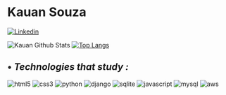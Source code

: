 # Kauan Souza

[![Linkedin](https://img.shields.io/badge/LinkedIn-0077B5?style=for-the-badge&logo=linkedin&logoColor=white)](https://www.linkedin.com/in/kauan-souza-913518213/)


![Kauan Github Stats](https://github-readme-stats.vercel.app/api?username=ikauann&show_icons=true&theme=dracula)
[![Top Langs](https://github-readme-stats.vercel.app/api/top-langs/?username=ikauann)](https://github.com/anuraghazra/github-readme-stats)




## • *Technologies that study :*

<div style='display: inline_block'>

<img aling='center' alt='html5' src='https://img.shields.io/badge/HTML5-E34F26?style=for-the-badge&logo=html5&logoColor=white'></img>
<img aling='center' alt='css3' src='https://img.shields.io/badge/CSS3-1572B6?style=for-the-badge&logo=css3&logoColor=white'></img>
<img aling='center' alt='python' src='https://img.shields.io/badge/Python-14354C?style=for-the-badge&logo=python&logoColor=white'></img>
<img aling='center' alt='django' src='https://img.shields.io/badge/Django-092E20?style=for-the-badge&logo=django&logoColor=white'></img>
<img aling='center' alt='sqlite' src='https://img.shields.io/badge/SQLite-07405E?style=for-the-badge&logo=sqlite&logoColor=white'>
<img aling='center' alt='javascript' src='https://img.shields.io/badge/JavaScript-F7DF1E?style=for-the-badge&logo=javascript&logoColor=black'>
<img aling='center' alt='mysql' src='https://img.shields.io/badge/MySQL-00000F?style=for-the-badge&logo=mysql&logoColor=white'>
<img aling='center' alt='aws' src='https://img.shields.io/badge/Amazon_AWS-232F3E?style=for-the-badge&logo=amazon-aws&logoColor=white'>

</div>

